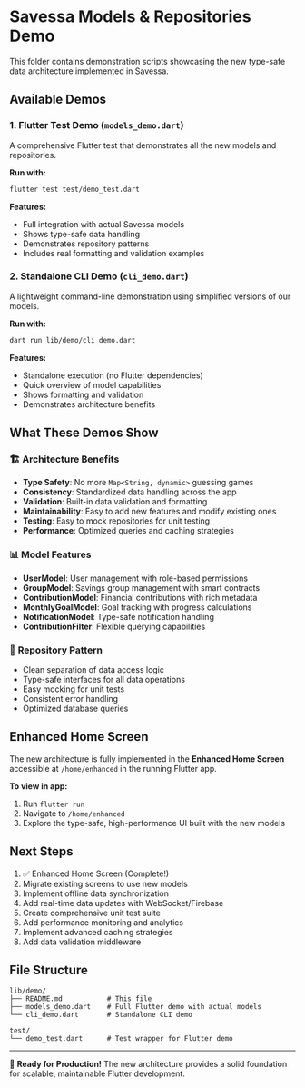 # Savessa Models & Repositories Demo

This folder contains demonstration scripts showcasing the new type-safe data architecture implemented in Savessa.

## Available Demos

### 1. Flutter Test Demo (`models_demo.dart`)
A comprehensive Flutter test that demonstrates all the new models and repositories.

**Run with:**
```bash
flutter test test/demo_test.dart
```

**Features:**
- Full integration with actual Savessa models
- Shows type-safe data handling
- Demonstrates repository patterns
- Includes real formatting and validation examples

### 2. Standalone CLI Demo (`cli_demo.dart`)
A lightweight command-line demonstration using simplified versions of our models.

**Run with:**
```bash
dart run lib/demo/cli_demo.dart
```

**Features:**
- Standalone execution (no Flutter dependencies)
- Quick overview of model capabilities
- Shows formatting and validation
- Demonstrates architecture benefits

## What These Demos Show

### 🏗️ **Architecture Benefits**
- **Type Safety**: No more `Map<String, dynamic>` guessing games
- **Consistency**: Standardized data handling across the app
- **Validation**: Built-in data validation and formatting
- **Maintainability**: Easy to add new features and modify existing ones
- **Testing**: Easy to mock repositories for unit testing
- **Performance**: Optimized queries and caching strategies

### 📊 **Model Features**
- **UserModel**: User management with role-based permissions
- **GroupModel**: Savings group management with smart contracts
- **ContributionModel**: Financial contributions with rich metadata
- **MonthlyGoalModel**: Goal tracking with progress calculations
- **NotificationModel**: Type-safe notification handling
- **ContributionFilter**: Flexible querying capabilities

### 🔧 **Repository Pattern**
- Clean separation of data access logic
- Type-safe interfaces for all data operations
- Easy mocking for unit tests
- Consistent error handling
- Optimized database queries

## Enhanced Home Screen

The new architecture is fully implemented in the **Enhanced Home Screen** accessible at `/home/enhanced` in the running Flutter app.

**To view in app:**
1. Run `flutter run` 
2. Navigate to `/home/enhanced` 
3. Explore the type-safe, high-performance UI built with the new models

## Next Steps

1. ✅ Enhanced Home Screen (Complete!)
2. Migrate existing screens to use new models
3. Implement offline data synchronization  
4. Add real-time data updates with WebSocket/Firebase
5. Create comprehensive unit test suite
6. Add performance monitoring and analytics
7. Implement advanced caching strategies
8. Add data validation middleware

## File Structure

```
lib/demo/
├── README.md           # This file
├── models_demo.dart    # Full Flutter demo with actual models
└── cli_demo.dart       # Standalone CLI demo

test/
└── demo_test.dart      # Test wrapper for Flutter demo
```

---

🚀 **Ready for Production!** The new architecture provides a solid foundation for scalable, maintainable Flutter development.

